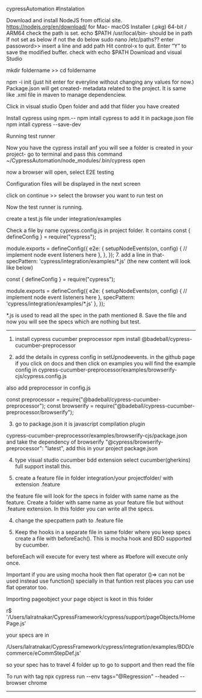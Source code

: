 cypressAutomation
#Instalation

Download and install NodeJS from official site. https://nodejs.org/en/download/ for Mac- macOS Installer (.pkg) 64-bit / ARM64
check the path is set. echo $PATH /usr/local/bin- should be in path If not set as below if not the do below
sudo nano /etc/paths?? enter passoword>> insert a line and add path
Hit control-x to quit. Enter “Y” to save the modified buffer.
check with echo $PATH
Download and visual Studio

mkdir foldername >> cd foldername

npm -i init (just hit enter for everyline without changing any values for now.) Package.json will get created- metadata related to the project. It is same like .xml file in maven to manage dependenciew.

Click in visual studio Open folder and add that filder you have created

Install cypress using npm.-- npm intall cypress to add it in package.json file npm intall cypress --save-dev

Running test runner

Now you have the cypress install anf you will see a folder is created in your project- go to terminal and pass this command ~/CypressAutomation/node_modules/.bin/cypress open

now a browser will open, select E2E testing

Configuration files will be displayed in the next screen

click on continue >> select the browser you want to run test on

Now the test runner is running.

create a test.js file under integration/examples

Check a file by name cypress.config.js in project folder. It contains const { defineConfig } = require("cypress");

module.exports = defineConfig({ e2e: { setupNodeEvents(on, config) { // implement node event listeners here }, }, }); 7. add a line in that- specPattern: 'cypress/integration/examples/*.js' (the new content will look like below)

const { defineConfig } = require("cypress");

module.exports = defineConfig({ e2e: { setupNodeEvents(on, config) { // implement node event listeners here }, specPattern: 'cypress/integration/examples/*.js' }, });

*.js is used to read all the spec in the path mentioned 8. Save the file and now you will see the specs which are nothing but test.


***************************************************************************************************************************************

1. install cypress cucumber preprocessor
npm install @badeball/cypress-cucumber-preprocessor

2. add the details in cypress config in setUpnodeevents.
 in the github page if you click on docs and then click on examples you will find the example config in 
cypress-cucumber-preprocessor/examples/browserify-cjs/cypress.config.js 

also add preprocessor in config.js

const preprocessor = require("@badeball/cypress-cucumber-preprocessor");
const browserify = require("@badeball/cypress-cucumber-preprocessor/browserify");


3. go to package.json it is javascript compilation plugin

cypress-cucumber-preprocessor/examples/browserify-cjs/package.json
and take the dependency of browserify
    "@cypress/browserify-preprocessor": "latest",
add this in your project package.json

4. type visual studio cucumber bdd extension
select cucumber(gherkins) full support
install this.

5. create a feature file in folder integration/your projectfolder/ with extension .feature

the feature file will look for the specs in folder with same name as the feature. 
Create a folder with same name as your feature file but without .feature extension.
In this folder you can write all the specs.


4. change the specpattern path to .feature file

7. Keep the hooks in a separate file in same folder where you keep specs
  create a file with beforeEach(). This is mocha hook and BDD supported by cucumber.

beforeEach will execute for every test where as #before will execute only once.

Important if you are using mocha hook then flat operator ()=> can not be used instead use function() specially in that funtion rest places you can use flat operator too.

Importing pageobject
your page object is keot in this folder

r$ '/Users/lalratnakar/CypressFramework/cypress/support/pageObjects/HomePage.js'

your specs are in 

/Users/lalratnakar/CypressFramework/cypress/integration/examples/BDD/ecommerce/eCommStepDef.js'

so your spec has to travel 4 folder up to go to support and then read the file

To run with tag
npx cypress run --env tags="@Regression" --headed --browser chrome
**************************************************************

